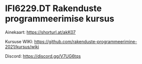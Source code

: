 # IFI6229.DT Rakenduste programmeerimise kursus

Ainekaart: https://shorturl.at/akK07

Kursuse WIKI: https://github.com/rakenduste-programmeerimine-2021/kursus/wiki

Discord: https://discord.gg/V7UG6tqs
